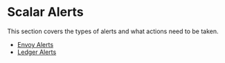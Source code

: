 # Scalar Alerts

This section covers the types of alerts and what actions need to be taken.

* [Envoy Alerts](./EnvoyAlerts.md)
* [Ledger Alerts](./EnvoyLedger.md)
